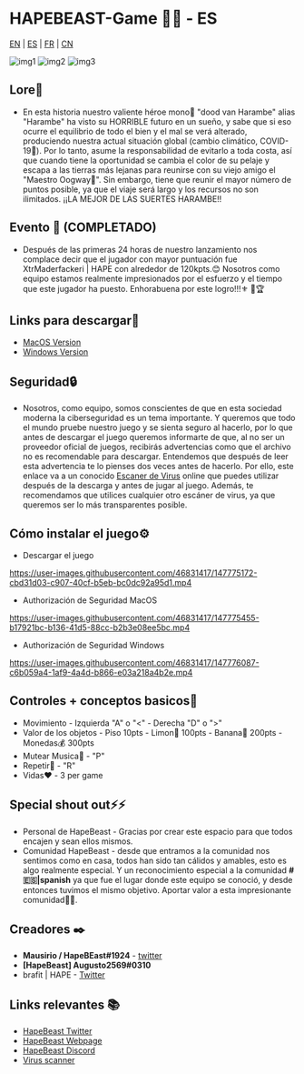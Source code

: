 # HAPEBEAST-Game 🍌🍌 - ES
[EN](https://github.com/Brafit2001/HAPEBEAST-GAME/blob/main/README.md) | [ES](https://github.com/Brafit2001/HAPEBEAST-GAME/blob/main/README_translate/README_ES.md) | [FR](https://github.com/Brafit2001/HAPEBEAST-GAME/blob/main/README_translate/README_FR.md) | [CN](https://github.com/Brafit2001/HAPEBEAST-GAME/blob/main/README_translate/README_CN.md)

![img1](https://user-images.githubusercontent.com/46831417/147771228-e88e7df3-4c14-48f1-aadf-bf07ec0fd791.png)
![img2](https://user-images.githubusercontent.com/46831417/147771233-7cfe6709-b7d1-467c-8e8e-60a7dee79aca.png)
![img3](https://user-images.githubusercontent.com/46831417/147771257-eb09fb53-edd9-44dc-a620-2731050a9ddf.png)


## Lore🔮
* En esta historia nuestro valiente héroe mono🦍 "dood van Harambe" alias "Harambe" ha visto su HORRIBLE futuro en un sueño, y sabe que si eso ocurre el equilibrio de todo el bien y el mal se verá alterado, produciendo nuestra actual situación global (cambio climático, COVID-19🦠). Por lo tanto, asume la responsabilidad de evitarlo a toda costa, así que cuando tiene la oportunidad se cambia el color de su pelaje y escapa a las tierras más lejanas para reunirse con su viejo amigo el "Maestro Oogway🐢". Sin embargo, tiene que reunir el mayor número de puntos posible, ya que el viaje será largo y los recursos no son ilimitados. ¡¡LA MEJOR DE LAS SUERTES HARAMBE!!


##  Evento 📖 (COMPLETADO)
* Después de las primeras 24 horas de nuestro lanzamiento nos complace decir que el jugador con mayor puntuación fue XtrMaderfackeri | HAPE con alrededor de 120kpts.😊 Nosotros como equipo estamos realmente impresionados por el esfuerzo y el tiempo que este jugador ha puesto. Enhorabuena por este logro!!!⚜️ 👑🏆 

## Links para descargar🔗
* [MacOS Version](https://drive.google.com/file/d/1HXFSKz2p_dmxtMkCq9L6IbHKalFDolsS/view?usp=sharing)
* [Windows Version](https://drive.google.com/file/d/1m36EkQEB0moMRuGB_m__gYgGgbf-kzLk/view?usp=sharing)

## Seguridad🔒
* Nosotros, como equipo, somos conscientes de que en esta sociedad moderna la ciberseguridad es un tema importante. Y queremos que todo el mundo pruebe nuestro juego y se sienta seguro al hacerlo, por lo que antes de descargar el juego queremos informarte de que, al no ser un proveedor oficial de juegos, recibirás advertencias como que el archivo no es recomendable para descargar. Entendemos que después de leer esta advertencia te lo pienses dos veces antes de hacerlo. Por ello, este enlace va a un conocido [Escaner de Virus](https://www.virustotal.com/gui/home/upload) online que puedes utilizar después de la descarga y antes de jugar al juego. Además, te recomendamos que utilices cualquier otro escáner de virus, ya que queremos ser lo más transparentes posible.

## Cómo instalar el juego⚙️
* Descargar el juego

https://user-images.githubusercontent.com/46831417/147775172-cbd31d03-c907-40cf-b5eb-bc0dc92a95d1.mp4

* Authorización de Seguridad MacOS

https://user-images.githubusercontent.com/46831417/147775455-b17921bc-b136-41d5-88cc-b2b3e08ee5bc.mp4

* Authorización de Seguridad Windows

https://user-images.githubusercontent.com/46831417/147776087-c6b059a4-1af9-4a4d-b866-e03a218a4b2e.mp4

## Controles + conceptos basicos📑
* Movimiento - Izquierda "A" o "<" - Derecha "D" o ">"
* Valor de los objetos - Piso 10pts - Limon🍋 100pts - Banana🍌 200pts - Monedas💰 300pts
* Mutear Musica🎵 - "P"
* Repetir🔄 - "R"
* Vidas❤️ - 3 per game

## Special shout out⚡⚡
* Personal de HapeBeast - Gracias por crear este espacio para que todos encajen y sean ellos mismos.
* Comunidad HapeBeast - desde que entramos a la comunidad nos sentimos como en casa, todos han sido tan cálidos y amables, esto es algo realmente especial. Y un reconocimiento especial a la comunidad **# 🇪🇸|spanish** ya que fue el lugar donde este equipo se conoció, y desde entonces tuvimos el mismo objetivo. Aportar valor a esta impresionante comunidad🥇🥇.

## Creadores ✒️
* **Mausirio / HapeBEast#1924** - [twitter](https://mobile.twitter.com/Mauricio202003)
* **[HapeBeast] Augusto2569#0310**  
* brafit | HAPE - [Twitter](https://twitter.com/brafit201?t=GZyvkU5mDVE605O2frVZbA&s=08)

## Links relevantes 📚
* [HapeBeast Twitter](https://mobile.twitter.com/hapebeastgang) 
* [HapeBeast Webpage](https://www.hapebeast.com/)
* [HapeBeast Discord](https://discord.com/invite/hypebeast) 
* [Virus scanner](https://www.virustotal.com/gui/home/upload)
